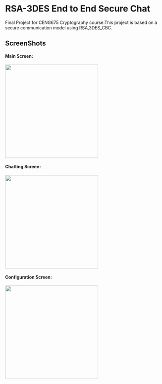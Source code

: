 # RSA-3DES End to End Secure Chat

Final Project for CENG675 Cryptography course.This project is based on a secure communication model using RSA,3DES_CBC.

## ScreenShots

#### Main Screen:
<img src="https://github.com/YasserHaidar/NSSF-System/blob/master/cnsslogo.png" width="300" />

#### Chatting Screen:
<img src="https://github.com/YasserHaidar/NSSF-System/blob/master/cnsslogo.png" width="300" />

#### Configuration Screen:
<img src="https://github.com/YasserHaidar/NSSF-System/blob/master/cnsslogo.png" width="300" />
